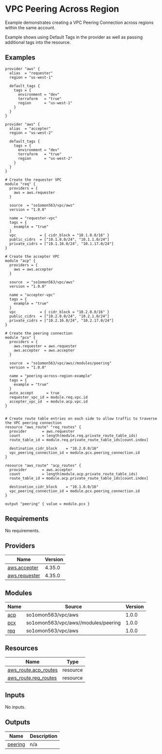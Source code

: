 # VPC Peering Across Region

Example demonstrates creating a VPC Peering Connection across regions within the same account.

Example shows using Default Tags in the provider as well as passing additional tags into the resource.
<!-- BEGINNING OF PRE-COMMIT-TERRAFORM DOCS HOOK -->


## Examples

```hcl
provider "aws" {
  alias  = "requester"
  region = "us-west-1"

  default_tags {
    tags = {
      environment = "dev"
      terraform   = "true"
      region      = "us-west-1"
    }
  }
}

provider "aws" {
  alias  = "accepter"
  region = "us-west-2"

  default_tags {
    tags = {
      environment = "dev"
      terraform   = "true"
      region      = "us-west-2"
    }
  }
}

# Create the requester VPC
module "req" {
  providers = {
    aws = aws.requester
  }

  source  = "so1omon563/vpc/aws"
  version = "1.0.0"

  name = "requester-vpc"
  tags = {
    example = "true"
  }
  vpc           = { cidr_block = "10.1.0.0/16" }
  public_cidrs  = ["10.1.0.0/24", "10.1.1.0/24"]
  private_cidrs = ["10.1.16.0/24", "10.1.17.0/24"]
}

# Create the accepter VPC
module "acp" {
  providers = {
    aws = aws.accepter
  }

  source  = "so1omon563/vpc/aws"
  version = "1.0.0"

  name = "accepter-vpc"
  tags = {
    example = "true"
  }
  vpc           = { cidr_block = "10.2.0.0/16" }
  public_cidrs  = ["10.2.0.0/24", "10.2.1.0/24"]
  private_cidrs = ["10.2.16.0/24", "10.2.17.0/24"]
}

# Create the peering connection
module "pcx" {
  providers = {
    aws.requester = aws.requester
    aws.accepter  = aws.accepter
  }

  source  = "so1omon563/vpc/aws//modules/peering"
  version = "1.0.0"

  name = "peering-across-region-example"
  tags = {
    example = "true"
  }
  auto_accept      = true
  requester_vpc_id = module.req.vpc.id
  accepter_vpc_id  = module.acp.vpc.id
}


# Create route table entries on each side to allow traffic to traverse the VPC peering connection
resource "aws_route" "req_routes" {
  provider       = aws.requester
  count          = length(module.req.private_route_table_ids)
  route_table_id = module.req.private_route_table_ids[count.index]

  destination_cidr_block    = "10.2.0.0/16"
  vpc_peering_connection_id = module.pcx.peering_connection.id
}

resource "aws_route" "acp_routes" {
  provider       = aws.accepter
  count          = length(module.acp.private_route_table_ids)
  route_table_id = module.acp.private_route_table_ids[count.index]

  destination_cidr_block    = "10.1.0.0/16"
  vpc_peering_connection_id = module.pcx.peering_connection.id
}

output "peering" { value = module.pcx }
```

## Requirements

No requirements.

## Providers

| Name | Version |
|------|---------|
| <a name="provider_aws.accepter"></a> [aws.accepter](#provider\_aws.accepter) | 4.35.0 |
| <a name="provider_aws.requester"></a> [aws.requester](#provider\_aws.requester) | 4.35.0 |

## Modules

| Name | Source | Version |
|------|--------|---------|
| <a name="module_acp"></a> [acp](#module\_acp) | so1omon563/vpc/aws | 1.0.0 |
| <a name="module_pcx"></a> [pcx](#module\_pcx) | so1omon563/vpc/aws//modules/peering | 1.0.0 |
| <a name="module_req"></a> [req](#module\_req) | so1omon563/vpc/aws | 1.0.0 |

## Resources

| Name | Type |
|------|------|
| [aws_route.acp_routes](https://registry.terraform.io/providers/hashicorp/aws/latest/docs/resources/route) | resource |
| [aws_route.req_routes](https://registry.terraform.io/providers/hashicorp/aws/latest/docs/resources/route) | resource |

## Inputs

No inputs.

## Outputs

| Name | Description |
|------|-------------|
| <a name="output_peering"></a> [peering](#output\_peering) | n/a |


<!-- END OF PRE-COMMIT-TERRAFORM DOCS HOOK -->

